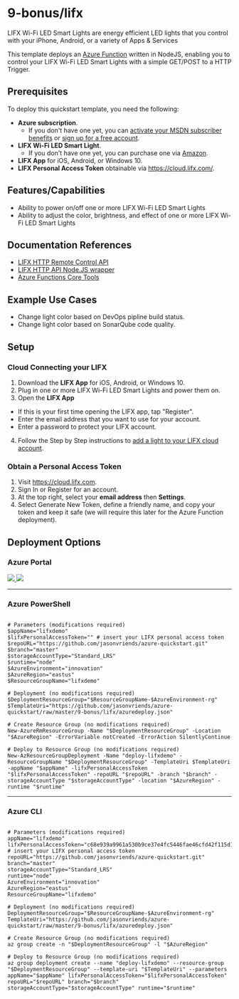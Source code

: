 # 9-bonus/lifx

LIFX Wi-Fi LED Smart Lights are energy efficient LED lights that you control with your iPhone, Android, or a variety of Apps & Services

This template deploys an <a href="https://azure.microsoft.com/en-us/services/functions/">Azure Function</a> written in NodeJS, enabling you to control your LIFX Wi-Fi LED Smart Lights with a simple GET/POST to a HTTP Trigger.

## Prerequisites

To deploy this quickstart template, you need the following:
* **Azure subscription**. 
  * If you don't have one yet, you can <a href="https://azure.microsoft.com/pricing/member-offers/msdn-benefits-details/">activate your MSDN subscriber benefits</a> or <a href="https://azure.microsoft.com/free">sign up for a free account</a>.
* **LIFX Wi-Fi LED Smart Light**.
  * If you don't have one yet, you can purchase one via <a href="https://www.amazon.ca/l/14003509011">Amazon</a>.
* **LIFX App** for iOS, Android, or Windows 10.
* **LIFX Personal Access Token** obtainable via https://cloud.lifx.com/.

## Features/Capabilities
* Ability to power on/off one or more LIFX Wi-Fi LED Smart Lights
* Ability to adjust the color, brightness, and effect of one or more LIFX Wi-Fi LED Smart Lights

## Documentation References
* <a href="https://api.developer.lifx.com/docs">LIFX HTTP Remote Control API</a>
* <a href="https://github.com/klarstil/lifx-http-api">LIFX HTTP API Node.JS wrapper</a>
* <a href="https://docs.microsoft.com/en-us/azure/azure-functions/functions-run-local">Azure Functions Core Tools</a>

## Example Use Cases
* Change light color based on DevOps pipline build status.
* Change light color based on SonarQube code quality.

## Setup

### Cloud Connecting your LIFX

1. Download the **LIFX App** for iOS, Android, or Windows 10.
2. Plug in one or more LIFX Wi-Fi LED Smart Lights and power them on.
3. Open the **LIFX App**
* If this is your first time opening the LIFX app, tap "Register".
* Enter the email address that you want to use for your account.
* Enter a password to protect your LIFX account.
4. Follow the Step by Step instructions to <a href="http://www.lifx.com/supportcloud">add a light to your LIFX cloud account</a>.

### Obtain a Personal Access Token
1. Visit https://cloud.lifx.com.
2. Sign In or Register for an account.
3. At the top right, select your **email address** then **Settings**.
4. Select Generate New Token, define a friendly name, and copy your token and keep it safe (we will require this later for the Azure Function deployment).

## Deployment Options

### Azure Portal

<a href="https://portal.azure.com/#create/Microsoft.Template/uri/https%3A%2F%2Fraw.githubusercontent.com%2Fjasonvriends%2Fazure-quickstart%2Fmaster%2F9-bonus/lifx%2Fazuredeploy.json" target="_blank">
    <img src="http://azuredeploy.net/deploybutton.png"/>
</a>
<a href="http://armviz.io/#/?load=https%3A%2F%2Fraw.githubusercontent.com%2Fjasonvriends%2Fazure-quickstart%2Fmaster%2F9-bonus/lifx%2Fazuredeploy.json" target="_blank">
    <img src="http://armviz.io/visualizebutton.png"/>
</a><br/>

- - -

### Azure PowerShell

```

# Parameters (modifications required)
$appName="lifxdemo"
$lifxPersonalAccessToken="" # insert your LIFX personal access token
$repoURL="https://github.com/jasonvriends/azure-quickstart.git"
$branch="master"
$storageAccountType="Standard_LRS"
$runtime="node"
$AzureEnvironment="innovation"
$AzureRegion="eastus"
$ResourceGroupName="lifxdemo"

# Deployment (no modifications required)
$DeploymentResourceGroup="$ResourceGroupName-$AzureEnvironment-rg"
$TemplateUri="https://github.com/jasonvriends/azure-quickstart/raw/master/9-bonus/lifx/azuredeploy.json"

# Create Resource Group (no modifications required)
New-AzureRmResourceGroup -Name "$DeploymentResourceGroup" -Location "$AzureRegion" -ErrorVariable notCreated -ErrorAction SilentlyContinue

# Deploy to Resource Group (no modifications required)
New-AzResourceGroupDeployment -Name "deploy-lifxdemo" -ResourceGroupName "$DeploymentResourceGroup" -TemplateUri $TemplateUri -appName "$appName" -lifxPersonalAccessToken "$lifxPersonalAccessToken" -repoURL "$repoURL" -branch "$branch" -storageAccountType "$storageAccountType" -location "$AzureRegion" -runtime "$runtime"

```

- - -

### Azure CLI

```

# Parameters (modifications required)
appName="lifxdemo"
lifxPersonalAccessToken="c68e939a9961a530b9ce37e4fc5446fae46cfd42f115d1d068982d12553f2c4b" # insert your LIFX personal access token
repoURL="https://github.com/jasonvriends/azure-quickstart.git"
branch="master"
storageAccountType="Standard_LRS"
runtime="node"
AzureEnvironment="innovation"
AzureRegion="eastus"
ResourceGroupName="lifxdemo"

# Deployment (no modifications required)
DeploymentResourceGroup="$ResourceGroupName-$AzureEnvironment-rg"
TemplateUri="https://github.com/jasonvriends/azure-quickstart/raw/master/9-bonus/lifx/azuredeploy.json"

# Create Resource Group (no modifications required)
az group create -n "$DeploymentResourceGroup" -l "$AzureRegion"

# Deploy to Resource Group (no modifications required)
az group deployment create --name "deploy-lifxdemo" --resource-group "$DeploymentResourceGroup" --template-uri "$TemplateUri" --parameters appName="$appName" lifxPersonalAccessToken="$lifxPersonalAccessToken" repoURL="$repoURL" branch="$branch" storageAccountType="$storageAccountType" runtime="$runtime"

```
